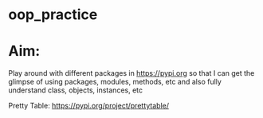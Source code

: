 # oop_practice

# Aim: 
Play around with different packages in https://pypi.org 
so that I can get the glimpse of using packages, modules, methods, etc and also fully understand class, objects, instances, etc 

Pretty Table: https://pypi.org/project/prettytable/ 